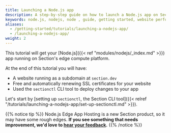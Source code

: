 ```yaml
---
title: Launching a Node.js app
description: A step-by-step guide on how to launch a Node.js app on Section.
keywords: node.js, nodejs, node , guide, getting started, website performance, page speed, webpage speed, website security, edge compute, paas
aliases:
  - /getting-started/tutorials/launching-a-nodejs-app/
  - /launching-a-nodejs-app/
weight: 2
---
```


This tutorial will get your [Node.js]({{< ref "modules/nodejs/_index.md" >}}) app running on Section's edge compute platform.

At the end of this tutorial you will have:

* A website running as a subdomain at `section.dev`
* Free and automatically renewing SSL certificates for your website
* Used the `sectionctl` CLI tool to deploy changes to your app

Let's start by [setting up `sectionctl`, the Section CLI tool]({{< relref "/tutorials/launching-a-nodejs-app/set-up-sectionctl.md" >}}).

{{% notice tip %}}
Node.js Edge App Hosting is a new Section product, so it may have some rough edges. **If you see something that needs improvement, we'd love to [hear your feedback](https://support.section.io/hc/en-us/requests/new).**
{{% /notice %}}
